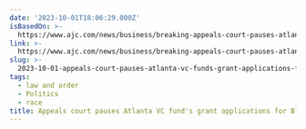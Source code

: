 ```yaml
---
date: '2023-10-01T18:06:29.000Z'
isBasedOn: >-
  https://www.ajc.com/news/business/breaking-appeals-court-pauses-atlanta-vc-fund-grant-for-black-women/KXS6IVZGHRATTLCDLMZWYZRCNA/
link: >-
  https://www.ajc.com/news/business/breaking-appeals-court-pauses-atlanta-vc-fund-grant-for-black-women/KXS6IVZGHRATTLCDLMZWYZRCNA/
slug: >-
  2023-10-01-appeals-court-pauses-atlanta-vc-funds-grant-applications-for-black-women
tags:
  - law and order
  - Politics
  - race
title: Appeals court pauses Atlanta VC fund's grant applications for Black women
---
```



